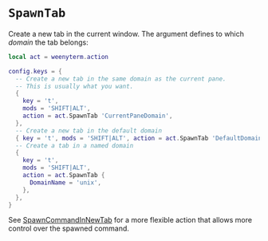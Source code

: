 # `SpawnTab`

Create a new tab in the current window.  The argument defines to which *domain* the tab belongs:

```lua
local act = weenyterm.action

config.keys = {
  -- Create a new tab in the same domain as the current pane.
  -- This is usually what you want.
  {
    key = 't',
    mods = 'SHIFT|ALT',
    action = act.SpawnTab 'CurrentPaneDomain',
  },
  -- Create a new tab in the default domain
  { key = 't', mods = 'SHIFT|ALT', action = act.SpawnTab 'DefaultDomain' },
  -- Create a tab in a named domain
  {
    key = 't',
    mods = 'SHIFT|ALT',
    action = act.SpawnTab {
      DomainName = 'unix',
    },
  },
}
```

See [SpawnCommandInNewTab](SpawnCommandInNewTab.md) for a more flexible action
that allows more control over the spawned command.
